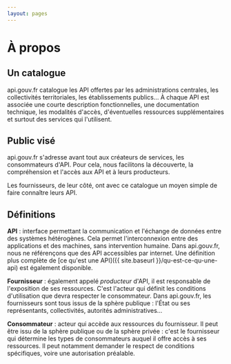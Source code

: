 ```yaml
---
layout: pages
---
```


À propos
========

Un catalogue
------------

api.gouv.fr catalogue les API offertes par les administrations centrales, les collectivités territoriales, les établissements publics… À chaque API est associée une courte description fonctionnelles, une documentation technique, les modalités d'accès, d'éventuelles ressources supplémentaires et surtout des services qui l'utilisent.

Public visé
-----------

api.gouv.fr s'adresse avant tout aux créateurs de services, les consommateurs d'API. Pour cela, nous facilitons la découverte, la compréhension et l'accès aux API et à leurs producteurs.

Les fournisseurs, de leur côté, ont avec ce catalogue un moyen simple de faire connaître leurs API.

Définitions
-----------

**API** : interface permettant la communication et l'échange de données entre des systèmes hétérogènes. Cela permet l'interconnexion entre des applications et des machines, sans intervention humaine. Dans api.gouv.fr, nous ne référençons que des API accessibles par internet. Une définition plus complète de [ce qu'est une API]({{  site.baseurl }}/qu-est-ce-qu-une-api) est également disponible.

**Fournisseur** : également appelé _producteur_ d'API, il est responsable de l'exposition de ses ressources. C'est l'acteur qui définit les conditions d'utilisation que devra respecter le consommateur. Dans api.gouv.fr, les fournisseurs sont tous issus de la sphère publique : l'État ou ses représentants, collectivités, autorités administratives…

**Consommateur** : acteur qui accède aux ressources du fournisseur. Il peut être issu de la sphère publique ou de la sphère privée : c'est le fournisseur qui détermine les types de consommateurs auquel il offre accès à ses ressources. Il peut notamment demander le respect de conditions spécifiques, voire une autorisation préalable.
